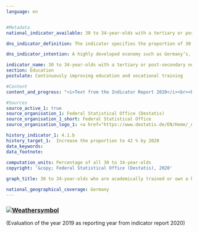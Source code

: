 ```yaml
---
language: en    


#Metadata    
national_indicator_available: 30 to 34-year-olds with a tertiary or post-secondary non-tertiary level of education    

dns_indicator_definition: The indicator specifies the proportion of 30 to 34-year-olds who hold a certificate from the tertiary education sector (levels 5 to 8 of the International Standard Classification of Education, ISCED, 2011) or a post-secondary non-tertiary certificate (level 4 of the ISCED).    

dns_indicator_intention: A highly developed economy such as Germany’s, in which the service sector and the demand for knowledge and expertise are becoming increasingly important, requires highly qualified workers. For this reason, the value of this indicator should increase to 42 % by 2020. This objective is in line with the goal of the European Union’s “Europe 2020” strategy to ensure that 40 % of the 30 to 34-year-olds in the European Union hold a tertiary certificate by 2020.    

indicator_name: 30 to 34-year-olds with a tertiary or post-secondary non-tertiary level of education    
section: Education    
postulate: Continuously improving education and vocational training    

#Content    
content_and_progress: "<i>Text from the Indicator Report 2020</i><br><br>The “International Standard Classification of Education (ISCED)” enables international comparisons of statistics and indicators regarding certificates of education. Certificates that are regarded as equivalent are assigned to the same ISCED levels.<br><br>The data for the indicator originate from the microcensus, whose annual sample survey covers 1% of the population. The statistics of higher education provides supplementary information and is also compiled by the Federal Statistical Office.<br><br>The name of the indicator is linked to the tradition of the dual education system in Germany. In addition to tertiary degrees from universities, universities of applied sciences, colleges of public administration, vocational and specialised academies as well as master craftsmen’s and technicians’ certificates, there are post-secondary non-tertiary degrees at upper secondary level which are obtained in parallel or consecutively. These include, for example, the “Abitur” (higher education entrance qualification) at evening schools or at two-year full-time vocational schools, the completion of vocational training after the “Abitur” or a previous vocational training. Therefore, the indicator includes both the tertiary degrees corresponding to levels 5 to 8 of the ISCED as well as the post-secondary non-tertiary degrees corresponding to level 4 of the ISCED.<br><br>Starting at 33.4 % in 1999, the indicator increased by 15.5 percentage points to 48.8 % in 2017 and has therefore been above the target value set for 2020 for some years now. This applies both to women (52.6 %) and to men (45.2 %). The ratio of gender-specific proportions has changed over time: in 1999, the value of the indicator was still 3.8 percentage points higher for men than for women. In 2006, the values for both genders were the same. Since 2007, the share of women who have completed a programme of tertiary or post-secondary non-tertiary education has been higher than the share of men.<br><br>Many other countries do not offer post-secondary non-tertiary education programmes. Therefore, the European version of the indicator from the “Europe 2020” strategy is more narrowly defined and takes only tertiary degrees (ISCED levels 5-8) into account.<br><br>Following a steady increase since 2005, the European indicator reached a total of 39.9 % across the EU-28 states in 2017. If one also uses this more narrowly defined indicator for Germany, the value of 34.0 % obtained for 2017 was more than 5.9 percentage points below the EU value. Furthermore, in 2017, the proportion of women (34.2 %) was slightly higher than that of men (33.8 %; not shown in the chart).<br><br>The number of university graduates in Germany totalled 501,734 in 2017. Compared to 1999, this is an increase of 126.3 %. These included 129,646 engineering graduates (206.2 % more than in 1999) and 55,133 graduates of mathematics and the natural sciences (69.4 % more than in 1999)."    

#Sources    
source_active_1: true
source_organisation_1: Federal Statistical Office (Destatis)
source_organisation_1_short: Federal Statistical Office
source_organisation_logo_1: <a href="https://www.destatis.de/EN/Home/_node.html"><img src="https://g205sdgs.github.io/sdg-indicators/public/logosEn/destatis.png" alt=" Federal Statistical Office" title="Click here to visit the homepage of the organization" /></a>    

history_indicator_1: 4.1.b                     
history_target_1:  Increase the proportion to 42 % by 2020     
data_keywords:    
data_footnote:     
    
computation_units: Percentage of all 30 to 34-year-olds    
copyright: '&copy; Federal Statistical Office (Destatis), 2020'    

graph_title: 30 to 34-year-olds who are academically trained or own a high level vocational qualification    

national_geographical_coverage: Germany    
---    
```

<div>
  <div class="my-header">
    <h3>
      <a href="https://sustainabledevelopment-deutschland.github.io/en/status/"><img src="https://g205sdgs.github.io/sdg-indicators/public/Wettersymbole/Sonne.png" title="If the trend continues, the target value will be met or the difference between the target value and the current value will be less than 5&nbsp;%" alt="Weathersymbol" />
      </a>
    </h3>
  </div>
  <div class="my-header-note">
    <span>(Evaluation of the year 2019 as reporting year from indicator report 2020)</span>
  </div>
</div>